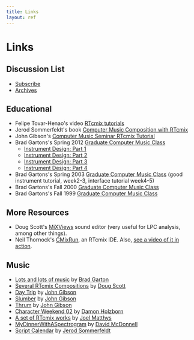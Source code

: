 ```yaml
---
title: Links
layout: ref
---
```


# Links

## Discussion List

  - [Subscribe](https://listserv.cuit.columbia.edu/scripts/wa.exe?SUBED1=rtcmix-discuss&A=1)
  - [Archives](https://lists.columbia.edu/mailman/private/rtcmix-discuss/)

## Educational

  - Felipe Tovar-Henao's video [RTcmix
    tutorials](https://www.youtube.com/watch?v=4XDyHbYHrN8&list=PLY28U8LUrteYyuiGlvKqzR_p5IuAQvy2r)
  - Jerod Sommerfeldt's book [Computer Music Composition with
    RTcmix](https://jerodsommerfeldt.com/rtcmix-book/)
  - John Gibson's [Computer Music Seminar RTcmix
    Tutorial](https://cecm.indiana.edu/rtcmix/rtcmixtut.html)
  - Brad Gartons's Spring 2012 [Graduate Computer Music
    Class](https://music.columbia.edu/cmc/courses/g6611/spring2012/syl.html)
      - [Instrument Design:
        Part 1](https://music.columbia.edu/cmc/courses/g6611/spring2012/week3/index.html)
      - [Instrument Design:
        Part 2](https://music.columbia.edu/cmc/courses/g6611/spring2012/week4/index.html)
      - [Instrument Design:
        Part 3](https://music.columbia.edu/cmc/courses/g6611/spring2012/week5/index.html)
      - [Instrument Design:
        Part 4](https://music.columbia.edu/cmc/courses/g6611/spring2012/week6/index.html)
  - Brad Gartons's Spring 2003 [Graduate Computer Music
    Class](https://music.columbia.edu/cmc/courses/g6611/spring2003/syl.html)
    (good instrument tutorial, week2-3, interface tutorial week4-5)
  - Brad Gartons's Fall 2000 [Graduate Computer Music
    Class](https://music.columbia.edu/cmc/courses/g6610/brad/syl.html)
  - Brad Gartons's Fall 1999 [Graduate Computer Music
    Class](https://music.columbia.edu/cmc/courses/g6610/brad/fall1999/syl.html)

## More Resources

  - Doug Scott's
    [MiXViews](https://music.columbia.edu/~doug/MixViews/MiXViews.html)
    sound editor (very useful for LPC analysis, among other things).
  - Neil Thornock's
    [CMixRun](https://sourceforge.net/projects/cmixrun/files/), an
    RTcmix IDE. Also, [see a video of it in
    action](https://www.youtube.com/watch?v=5Ppdp7kzcF8).

## Music

  - [Lots and lots of music](https://music.columbia.edu/~brad/music/) by
    [Brad Garton](http://bradgarton.com/)
  - [Several RTcmix Compositions](https://soundcloud.com/dascott/sets/my-electronic-compositions)
    by [Doug Scott](https://music.columbia.edu/~doug)
  - [Day Trip](http://john-gibson.com/pieces/daytrip.htm) by [John
    Gibson](http://john-gibson.com/)
  - [Slumber](https://soundcloud.com/johgibso/slumber) by [John
    Gibson](https://john-gibson.com/)
  - [Thrum](http://john-gibson.com/pieces/thrum.htm) by [John
    Gibson](http://john-gibson.com/)
  - [Character
    Weekend 02](https://damonholzborn.bandcamp.com/album/character-weekend-02)
    by [Damon Holzborn](https://damonholzborn.com/)
  - [A set of RTcmix
    works](https://soundcloud.com/jwmatthys/sets/rtcmix) by [Joel
    Matthys](https://joel.matthysmusic.com/)
  - [MyDinnerWithASpectrogram](https://www.youtube.com/watch?feature=player_embedded&v=y_Y6w0Y4cy0)
    by [David McDonnell](https://davidmcdonnellmusic.com/)
  - [Script Calendar](https://pareidoliaudio.tumblr.com/) by [Jerod
    Sommerfeldt](https://www.jerodsommerfeldt.com/)
	<!--
  - [Headless Monkey Attack](https://www.headlessmonkeyattack.com/) a
    project of [Ryan Carter](https://www.ryancarter.org/) (including some
    [shared code](https://www.headlessmonkeyattack.com/code.html))
  - [Grow Old (an ever-evolving EP)](https://turbulence.org/Works/GrowOld) by [Jason Freeman](https://jasonfreeman.net/)
    -->

## Artists

  - [Chris Bailey](https://music.columbia.edu/~chris)
  - [Ico Bukvic](https://ico.bukvic.net/)
  - [Ryan Carter](https://www.ryancarter.org/)
  - [Luke DuBois](https://www.lukedubois.com/)
  - [Jason Freeman](https://jasonfreeman.net/)
  - [Brad Garton](http://bradgarton.com/)
  - [John Gibson](https://john-gibson.com/)
  - [Mara Helmuth](https://www.marahelmuth.com/)
  - [Damon Holzborn](https://damonholzborn.com/)
  - [Stanko Juzbasic](https://music.columbia.edu/~stanko)
  - [Joel Matthys](https://joel.matthysmusic.com/)
  - [David McDonnell](https://davidmcdonnellmusic.com/)
  - [Doug Scott](https://www.soundcloud.com/dascott)
  - [Jerod Sommerfeldt](https://www.jerodsommerfeldt.com/)
  - [Dave Topper](https://www.davetopper.com/)
